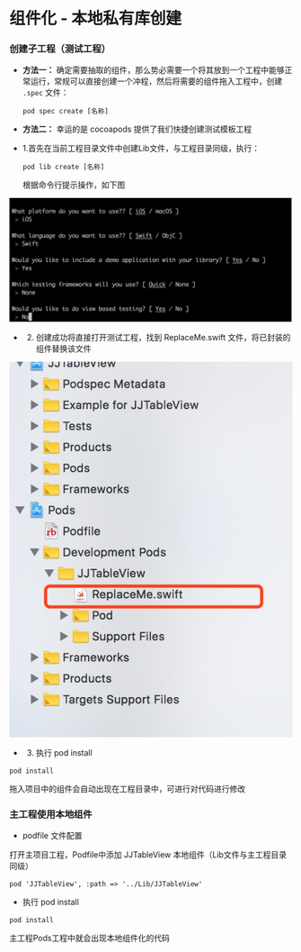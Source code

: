 # 组件化 - 本地私有库创建




### 创建子工程（测试工程）
- **方法一：** 确定需要抽取的组件，那么势必需要一个将其放到一个工程中能够正常运行，常规可以直接创建一个冲程，然后将需要的组件拖入工程中，创建 `.spec` 文件：

    ```
    pod spec create [名称]
    ```


- **方法二：** 幸运的是 cocoapods 提供了我们快捷创建测试模板工程

- 1.首先在当前工程目录文件中创建Lib文件，与工程目录同级，执行：

    ```
    pod lib create [名称]
    ```
    根据命令行提示操作，如下图


![](media/15208414821831/15208417126201.jpg)

- 2. 创建成功将直接打开测试工程，找到 ReplaceMe.swift 文件，将已封装的组件替换该文件

![-w270](media/15208414821831/15208418690324.jpg)


- 3. 执行  pod install

```
pod install

```

拖入项目中的组件会自动出现在工程目录中，可进行对代码进行修改



### 主工程使用本地组件

- podfile 文件配置

打开主项目工程，Podfile中添加 JJTableView 本地组件（Lib文件与主工程目录同级）

```
pod 'JJTableView', :path => '../Lib/JJTableView'
```

- 执行  pod install

```
pod install

```

主工程Pods工程中就会出现本地组件化的代码


